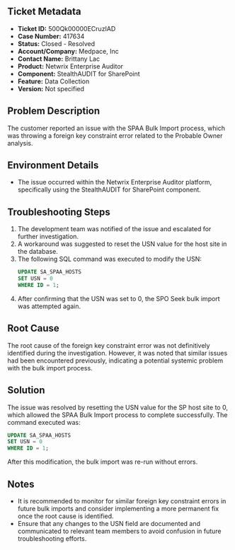 ## Ticket Metadata
- **Ticket ID:** 500Qk00000ECruzIAD
- **Case Number:** 417634
- **Status:** Closed - Resolved
- **Account/Company:** Medpace, Inc
- **Contact Name:** Brittany Lac
- **Product:** Netwrix Enterprise Auditor
- **Component:** StealthAUDIT for SharePoint
- **Feature:** Data Collection
- **Version:** Not specified

## Problem Description
The customer reported an issue with the SPAA Bulk Import process, which was throwing a foreign key constraint error related to the Probable Owner analysis.

## Environment Details
- The issue occurred within the Netwrix Enterprise Auditor platform, specifically using the StealthAUDIT for SharePoint component.

## Troubleshooting Steps
1. The development team was notified of the issue and escalated for further investigation.
2. A workaround was suggested to reset the USN value for the host site in the database.
3. The following SQL command was executed to modify the USN:
   ```sql
   UPDATE SA_SPAA_HOSTS
   SET USN = 0
   WHERE ID = 1;
   ```
4. After confirming that the USN was set to 0, the SPO Seek bulk import was attempted again.

## Root Cause
The root cause of the foreign key constraint error was not definitively identified during the investigation. However, it was noted that similar issues had been encountered previously, indicating a potential systemic problem with the bulk import process.

## Solution
The issue was resolved by resetting the USN value for the SP host site to 0, which allowed the SPAA Bulk Import process to complete successfully. The command executed was:
```sql
UPDATE SA_SPAA_HOSTS
SET USN = 0
WHERE ID = 1;
```
After this modification, the bulk import was re-run without errors.

## Notes
- It is recommended to monitor for similar foreign key constraint errors in future bulk imports and consider implementing a more permanent fix once the root cause is identified.
- Ensure that any changes to the USN field are documented and communicated to relevant team members to avoid confusion in future troubleshooting efforts.